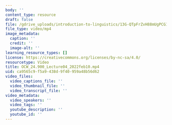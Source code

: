 ```yaml
---
body: ''
content_type: resource
draft: false
file: /gdrive_uploads/introduction-to-linguistics/13G-QTpFrZvH88mUgPCG15natCJkXXxn6/ocw_24900_lecture04_2022feb10.mp4
file_type: video/mp4
image_metadata:
  caption: ''
  credit: ''
  image-alt: ''
learning_resource_types: []
license: https://creativecommons.org/licenses/by-nc-sa/4.0/
resourcetype: Video
title: OCW_24.900_Lecture04_2022feb10.mp4
uid: ca9565c9-f5a9-438d-9f40-959a48b56d62
video_files:
  video_captions_file: ''
  video_thumbnail_file: ''
  video_transcript_file: ''
video_metadata:
  video_speakers: ''
  video_tags: ''
  youtube_description: ''
  youtube_id: ''
---
```

